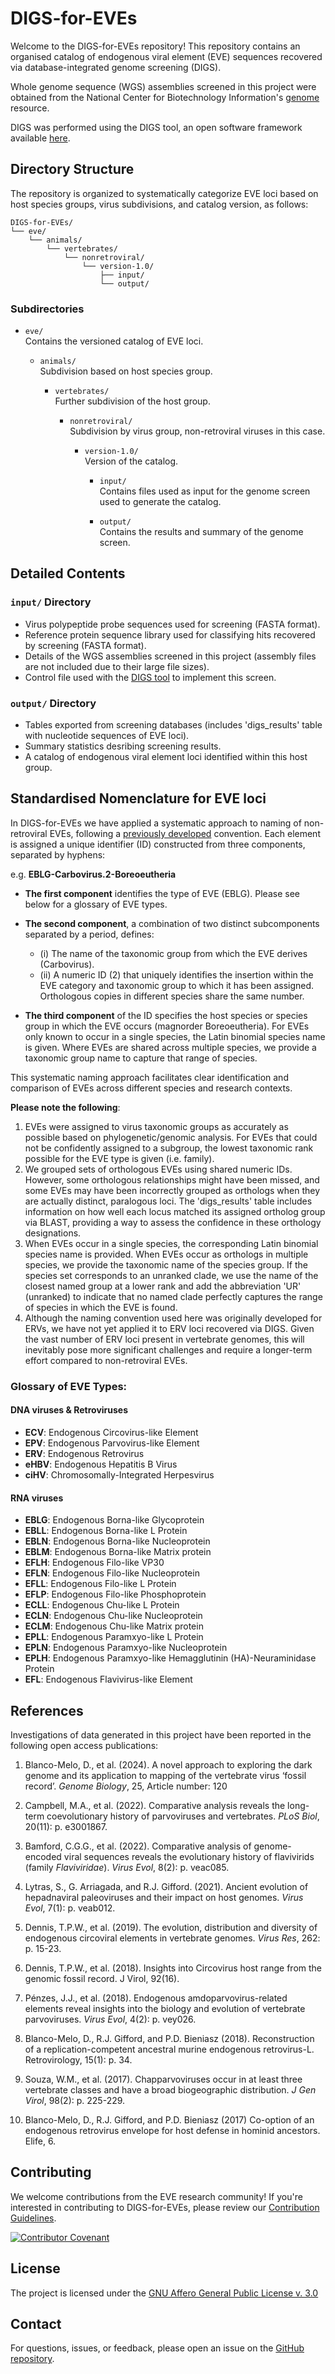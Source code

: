 # DIGS-for-EVEs

Welcome to the DIGS-for-EVEs repository! This repository contains an organised catalog of endogenous viral element (EVE) sequences recovered via database-integrated genome screening (DIGS). 

Whole genome sequence (WGS) assemblies screened in this project were obtained from the National Center for Biotechnology Information's [genome](https://www.ncbi.nlm.nih.gov/genome/) resource.

DIGS was performed using the DIGS tool, an open software framework available [here](https://giffordlabcvr.github.io/DIGS-tool/). 

## Directory Structure

The repository is organized to systematically categorize EVE loci based on host species groups, virus subdivisions, and catalog version, as follows: 

```
DIGS-for-EVEs/
└── eve/
    └── animals/
        └── vertebrates/
            └── nonretroviral/
                └── version-1.0/
                    ├── input/
                    └── output/
```

### Subdirectories

- `eve/`  
  Contains the versioned catalog of EVE loci.

  - `animals/`  
    Subdivision based on host species group.
  
    - `vertebrates/`  
      Further subdivision of the host group.

      - `nonretroviral/`  
        Subdivision by virus group, non-retroviral viruses in this case.

        - `version-1.0/`  
          Version of the catalog.

          - `input/`  
            Contains files used as input for the genome screen used to generate the catalog.
            
          - `output/`  
            Contains the results and summary of the genome screen.
            
## Detailed Contents

### `input/` Directory

- Virus polypeptide probe sequences used for screening (FASTA format).
- Reference protein sequence library used  for classifying hits recovered by screening (FASTA format).
- Details of the WGS assemblies screened in this project (assembly files are not included due to their large file sizes).
- Control file used with the [DIGS tool](https://giffordlabcvr.github.io/DIGS-tool/) to implement this screen.

### `output/` Directory
  
- Tables exported from screening databases (includes 'digs_results' table with nucleotide sequences of EVE loci).
- Summary statistics desribing screening results.
- A catalog of endogenous viral element loci identified within this host group.


## Standardised Nomenclature for EVE loci

In DIGS-for-EVEs we have applied a systematic approach to naming of non-retroviral EVEs, following a [previously developed](https://doi.org/10.1186/s12977-018-0442-1) convention. Each element is assigned a unique identifier (ID) constructed from three components, separated by hyphens:

e.g. **EBLG-Carbovirus.2-Boreoeutheria**

- **The first component** identifies the type of EVE (EBLG). Please see below for a glossary of EVE types.

- **The second component**, a combination of two distinct subcomponents separated by a period, defines:
  - (i) The name of the taxonomic group from which the EVE derives (Carbovirus).
  - (ii) A numeric ID (2) that uniquely identifies the insertion within the EVE category and taxonomic group to which it has been assigned. Orthologous copies in different species share the same number.

- **The third component** of the ID specifies the host species or species group in which the EVE occurs (magnorder Boreoeutheria). For EVEs only known to occur in a single species, the Latin binomial species name is given. Where EVEs are shared across multiple species, we provide a taxonomic group name to capture that range of species. 

This systematic naming approach facilitates clear identification and comparison of EVEs across different species and research contexts.

**Please note the following**: 

1. EVEs were assigned to virus taxonomic groups as accurately as possible based on phylogenetic/genomic analysis. For EVEs that could not be confidently assigned to a subgroup, the lowest taxonomic rank possible for the EVE type is given (i.e. family).
2. We grouped sets of orthologous EVEs using shared numeric IDs. However, some orthologous relationships might have been missed, and some EVEs may have been incorrectly grouped as orthologs when they are actually distinct, paralogous loci. The 'digs_results' table includes information on how well each locus matched its assigned ortholog group via BLAST, providing a way to assess the confidence in these orthology designations.
3. When EVEs occur in a single species, the corresponding Latin binomial species name is provided. When EVEs occur as orthologs in multiple species, we provide the taxonomic name of the species group. If the species set corresponds to an unranked clade, we use the name of the closest named group at a lower rank and add the abbreviation 'UR' (unranked) to indicate that no named clade perfectly captures the range of species in which the EVE is found.
4. Although the naming convention used here was originally developed for ERVs, we have not yet applied it to ERV loci recovered via DIGS. Given the vast number of ERV loci present in vertebrate genomes, this will inevitably pose more significant challenges and require a longer-term effort compared to non-retroviral EVEs.


### Glossary of EVE Types:

#### DNA viruses & Retroviruses

- **ECV**: Endogenous Circovirus-like Element
- **EPV**: Endogenous Parvovirus-like Element
- **ERV**: Endogenous Retrovirus
- **eHBV**: Endogenous Hepatitis B Virus
- **ciHV**: Chromosomally-Integrated Herpesvirus

#### RNA viruses

- **EBLG**: Endogenous Borna-like Glycoprotein
- **EBLL**: Endogenous Borna-like L Protein
- **EBLN**: Endogenous Borna-like Nucleoprotein
- **EBLM**: Endogenous Borna-like Matrix protein
- **EFLH**: Endogenous Filo-like VP30
- **EFLN**: Endogenous Filo-like Nucleoprotein
- **EFLL**: Endogenous Filo-like L Protein
- **EFLP**: Endogenous Filo-like Phosphoprotein
- **ECLL**: Endogenous Chu-like L Protein
- **ECLN**: Endogenous Chu-like Nucleoprotein
- **ECLM**: Endogenous Chu-like Matrix protein
- **EPLL**: Endogenous Paramxyo-like L Protein
- **EPLN**: Endogenous Paramxyo-like Nucleoprotein
- **EPLH**: Endogenous Paramxyo-like Hemagglutinin (HA)-Neuraminidase Protein
- **EFL**: Endogenous Flavivirus-like Element

## References

Investigations of  data generated in this project have been reported in the following open access publications:

1. Blanco-Melo, D., et al. (2024). A novel approach to exploring the dark genome and its application to mapping of the vertebrate virus ‘fossil record’. *Genome Biology*, 25, Article number: 120 

2. Campbell, M.A., et al. (2022). Comparative analysis reveals the long-term coevolutionary history of parvoviruses and vertebrates. *PLoS Biol*, 20(11): p. e3001867.

3. Bamford, C.G.G., et al. (2022). Comparative analysis of genome-encoded viral sequences reveals the evolutionary history of flavivirids (family *Flaviviridae*). *Virus Evol*, 8(2): p. veac085.

4. Lytras, S., G. Arriagada, and R.J. Gifford. (2021). Ancient evolution of hepadnaviral paleoviruses and their impact on host genomes. *Virus Evol*, 7(1): p. veab012.

5. Dennis, T.P.W., et al. (2019). The evolution, distribution and diversity of endogenous circoviral elements in vertebrate genomes. *Virus Res*, 262: p. 15-23.

6. Dennis, T.P.W., et al. (2018). Insights into Circovirus host range from the genomic fossil record. J Virol, 92(16).

7. Pénzes, J.J., et al. (2018). Endogenous amdoparvovirus-related elements reveal insights into the biology and evolution of vertebrate parvoviruses. *Virus Evol*, 4(2): p. vey026.

8. Blanco-Melo, D., R.J. Gifford, and P.D. Bieniasz (2018). Reconstruction of a replication-competent ancestral murine endogenous retrovirus-L. Retrovirology, 15(1): p. 34.
   
9. Souza, W.M., et al. (2017). Chapparvoviruses occur in at least three vertebrate classes and have a broad biogeographic distribution. *J Gen Virol*, 98(2): p. 225-229.
    
10. Blanco-Melo, D., R.J. Gifford, and P.D. Bieniasz (2017) Co-option of an endogenous retrovirus envelope for host defense in hominid ancestors. Elife, 6.



## Contributing

We welcome contributions from the EVE research community! If you're interested in contributing to DIGS-for-EVEs, please review our [Contribution Guidelines](./md/CONTRIBUTING.md).

[![Contributor Covenant](https://img.shields.io/badge/Contributor%20Covenant-2.1-4baaaa.svg)](./md/code_of_conduct.md) 

## License

The project is licensed under the [GNU Affero General Public License v. 3.0](https://www.gnu.org/licenses/agpl-3.0.en.html)

## Contact

For questions, issues, or feedback, please open an issue on the [GitHub repository](https://github.com/giffordlabcvr/DIGS-for-EVEs/issues).

